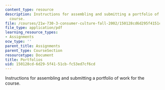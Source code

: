 ```yaml
---
content_type: resource
description: Instructions for assembling and submitting a portfolio of work for the
  course.
file: /courses/21w-730-3-consumer-culture-fall-2002/150128cd6d295f4151cbfc53ed7cf6cd_portfolios.pdf
file_type: application/pdf
learning_resource_types:
- Assignments
ocw_type: ''
parent_title: Assignments
parent_type: CourseSection
resourcetype: Document
title: Portfolios
uid: 150128cd-6d29-5f41-51cb-fc53ed7cf6cd
---
```

Instructions for assembling and submitting a portfolio of work for the course.

